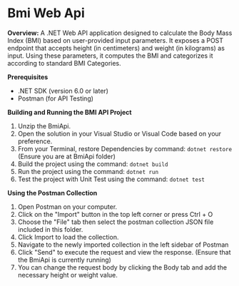 # Bmi Web Api

**Overview:**
A .NET Web API application designed to calculate the Body Mass Index (BMI) based on user-provided input parameters. It exposes a POST endpoint that accepts height (in centimeters) and weight (in kilograms) as input. Using these parameters, it computes the BMI and categorizes it according to standard BMI Categories.

**Prerequisites**
* .NET SDK (version 6.0 or later)
* Postman (for API Testing)

**Building and Running the BMI API Project**
1. Unzip the BmiApi.
2. Open the solution in your Visual Studio or Visual Code based on your preference.
3. From your Terminal, restore Dependencies by command: `dotnet restore` (Ensure you are at BmiApi folder)
4. Build the project using the command: `dotnet build`
5. Run the project using the command: `dotnet run`
6. Test the project with Unit Test using the command: `dotnet test`

**Using the Postman Collection**
1. Open Postman on your computer.
2. Click on the "Import" button in the top left corner or press Ctrl + O
3. Choose the "File" tab then select the postman collection JSON file included in this folder.
4. Click Import to load the collection.
5. Navigate to the newly imported collection in the left sidebar of Postman
6. Click "Send" to execute the request and view the response. (Ensure that the BmiApi is currently running)
7. You can change the request body by clicking the Body tab and add the necessary height or weight value.
